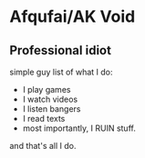 # Afqufai/AK Void
## Professional idiot

simple guy
list of what I do:
- I play games
- I watch videos
- I listen bangers
- I read texts
- most importantly, I RUIN stuff.

and that's all I do.

<!---
Afqufai/Afqufai is a ✨ special ✨ repository because its `README.md` (this file) appears on your GitHub profile.
You can click the Preview link to take a look at your changes.
--->
